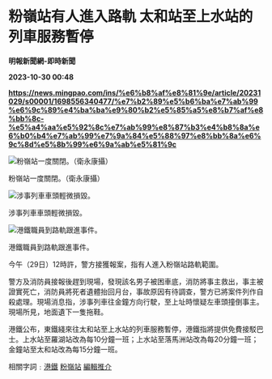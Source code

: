 # 粉嶺站有人進入路軌 太和站至上水站的列車服務暫停
**明報新聞網-即時新聞**

**2023-10-30 00:48**

**https://news.mingpao.com/ins/%e6%b8%af%e8%81%9e/article/20231029/s00001/1698556340477/%e7%b2%89%e5%b6%ba%e7%ab%99%e6%9c%89%e4%ba%ba%e9%80%b2%e5%85%a5%e8%b7%af%e8%bb%8c-%e5%a4%aa%e5%92%8c%e7%ab%99%e8%87%b3%e4%b8%8a%e6%b0%b4%e7%ab%99%e7%9a%84%e5%88%97%e8%bb%8a%e6%9c%8d%e5%8b%99%e6%9a%ab%e5%81%9c**

![粉嶺站一度關閉。（衛永康攝）](https://fs.mingpao.com/ins/20231029/s00001/c5091c6a08fc110733dc0ea134b421dd.jpg)

粉嶺站一度關閉。（衛永康攝）

![涉事列車車頭輕微損毀。](https://fs.mingpao.com/ins/20231029/s00001/c5124074c79db0db4904789da17840c8.jpg)

涉事列車車頭輕微損毀。

![港鐵職員到路軌跟進事件。](https://fs.mingpao.com/ins/20231029/s00001/c51492cf9f607976da96726d727bd6e9.jpg)

港鐵職員到路軌跟進事件。

今午（29日）12時許，警方接獲報案，指有人進入粉嶺站路軌範圍。

警方及消防員接報後趕到現場，發現該名男子被困車底，消防將事主救出，事主被證實死亡，消防員將死者遺體抬回月台，事故原因有待調查，警方已將案件列作自殺處理。現場消息指，涉事列車往金鐘方向行駛，至上址時懷疑左車頭撞倒事主。現場所見，地面遺下一隻拖鞋。

港鐵公布，東鐵綫來往太和站至上水站的列車服務暫停，港鐵指將提供免費接駁巴士。上水站至羅湖站改為每10分鐘一班；上水站至落馬洲站改為每20分鐘一班；金鐘站至太和站改為每15分鐘一班。

相關字詞﹕[港鐵](https://news.mingpao.com/ins/%e6%b8%af%e8%81%9e/article/20231029/s00001/php/search2.php?pnssection=all&inssection=all&searchtype=A&keywords=%E6%B8%AF%E9%90%B5) [粉嶺站](https://news.mingpao.com/ins/%e6%b8%af%e8%81%9e/article/20231029/s00001/php/search2.php?pnssection=all&inssection=all&searchtype=A&keywords=%E7%B2%89%E5%B6%BA%E7%AB%99) [編輯推介](https://news.mingpao.com/ins/%e6%b8%af%e8%81%9e/article/20231029/s00001/php/search2.php?pnssection=all&inssection=all&searchtype=A&keywords=%E7%B7%A8%E8%BC%AF%E6%8E%A8%E4%BB%8B)